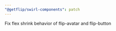 ```yaml
---
"@getflip/swirl-components": patch
---
```


Fix flex shrink behavior of flip-avatar and flip-button
